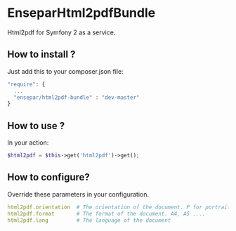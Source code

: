 EnseparHtml2pdfBundle
=====================

Html2pdf for Symfony 2 as a service.

How to install ?
----------------

Just add this to your composer.json file:

```js
"require": {
  ...
  "ensepar/html2pdf-bundle" : "dev-master"
}
```

How to use ?
------------

In your action:

```php
$html2pdf = $this->get('html2pdf')->get();
```

How to configure?
-----------------

Override these parameters in your configuration.

```yml
html2pdf.orientation  # The orientation of the document. P for portrait, L for landscape
html2pdf.format       # The format of the document. A4, A5 .... 
html2pdf.lang         # The language of the document
```
